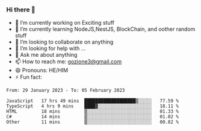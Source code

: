 ### Hi there 👋

<!--
**charlieScript/charlieScript** is a ✨ _special_ ✨ repository because its `README.md` (this file) appears on your GitHub profile.

Here are some ideas to get you started: -->

- 🔭 I’m currently working on Exciting stuff
- 🌱 I’m currently learning NodeJS,NestJS, BlockChain, and oother random stuff
- 👯 I’m looking to collaborate on anything
- 🤔 I’m looking for help with ...
- 💬 Ask me about anything
- 📫 How to reach me: gozione3@gmail.com
- 😄 Pronouns: HE/HIM
- ⚡ Fun fact: 
<!--START_SECTION:waka-->

```text
From: 29 January 2023 - To: 05 February 2023

JavaScript   17 hrs 49 mins  ███████████████████▒░░░░░   77.59 %
TypeScript   4 hrs 9 mins    ████▓░░░░░░░░░░░░░░░░░░░░   18.11 %
HTML         18 mins         ▒░░░░░░░░░░░░░░░░░░░░░░░░   01.33 %
C#           14 mins         ▒░░░░░░░░░░░░░░░░░░░░░░░░   01.02 %
Other        11 mins         ▒░░░░░░░░░░░░░░░░░░░░░░░░   00.82 %
```

<!--END_SECTION:waka-->
